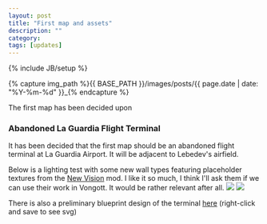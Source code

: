 ```yaml
---
layout: post
title: "First map and assets"
description: ""
category: 
tags: [updates]
---
```

{% include JB/setup %}

{% capture img_path %}{{ BASE_PATH }}/images/posts/{{ page.date | date: "%Y-%m-%d" }}_{% endcapture %}

The first map has been decided upon

<!--more-->

### Abandoned La Guardia Flight Terminal
It has been decided that the first map should be an abandoned flight terminal at La Guardia Airport. It will be adjacent to Lebedev's airfield.

Below is a lighting test with some new wall types featuring placeholder textures from the [New Vision](http://www.moddb.com/mods/new-vision) mod. I like it so much, I think I'll ask them if we can use their work in Vongott. It would be rather relevant after all. 
<a href="{{ img_path }}lighting.jpg"><img src="{{ img_path }}lighting.jpg" /></a>
<a href="{{ img_path }}lighting2.jpg"><img src="{{ img_path }}lighting2.jpg" /></a>

There is also a preliminary blueprint design of the terminal [here](https://github.com/mrzapp/vongott/raw/master/vongott/Concept/Maps/1-1_la_guardia_terminal.svg) (right-click and save to see svg)
